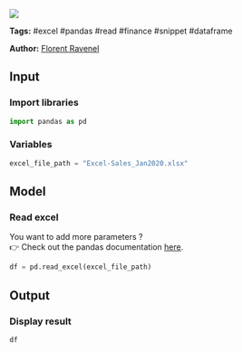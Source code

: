 <a href="https://app.naas.ai/user-redirect/naas/downloader?url=https://raw.githubusercontent.com/jupyter-naas/awesome-notebooks/master/Excel/Excel_Read_file.ipynb" target="_parent"><img src="https://naasai-public.s3.eu-west-3.amazonaws.com/open_in_naas.svg"/></a>

**Tags:** #excel #pandas #read #finance #snippet #dataframe

**Author:** [Florent Ravenel](https://www.linkedin.com/in/ACoAABCNSioBW3YZHc2lBHVG0E_TXYWitQkmwog/)

## Input

### Import libraries


```python
import pandas as pd 
```

### Variables


```python
excel_file_path = "Excel-Sales_Jan2020.xlsx"
```

## Model

### Read excel

You want to add more parameters ?<br>
👉 Check out the pandas documentation <a href="https://pandas.pydata.org/docs/reference/api/pandas.read_excel.html">here</a>.


```python
df = pd.read_excel(excel_file_path)
```

## Output

### Display result


```python
df
```
